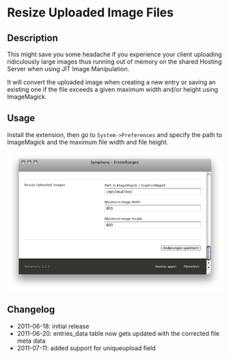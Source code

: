 # Resize Uploaded Image Files

## Description

This might save you some headache if you experience your client uploading ridiculously large images 
thus running out of memory on the shared Hosting Server when using JIT Image Manipulation.

It will convert the uploaded image when creating a new entry or saving an existing one if 
the file exceeds a given maximum width and/or height using ImageMagick. 


## Usage

Install the extension, then go to `System->Preferences` and specify the path to ImageMagick and the maximum file width and file height.

![](https://github.com/iwyg/resizeupload/raw/master/docs/resizeupload_settings.png)

## Changelog
- 2011-06-18: initial release
- 2011-06-20: entries_data  table now gets updated with the corrected file meta data
- 2011-07-11: added support for uniqueupload field
